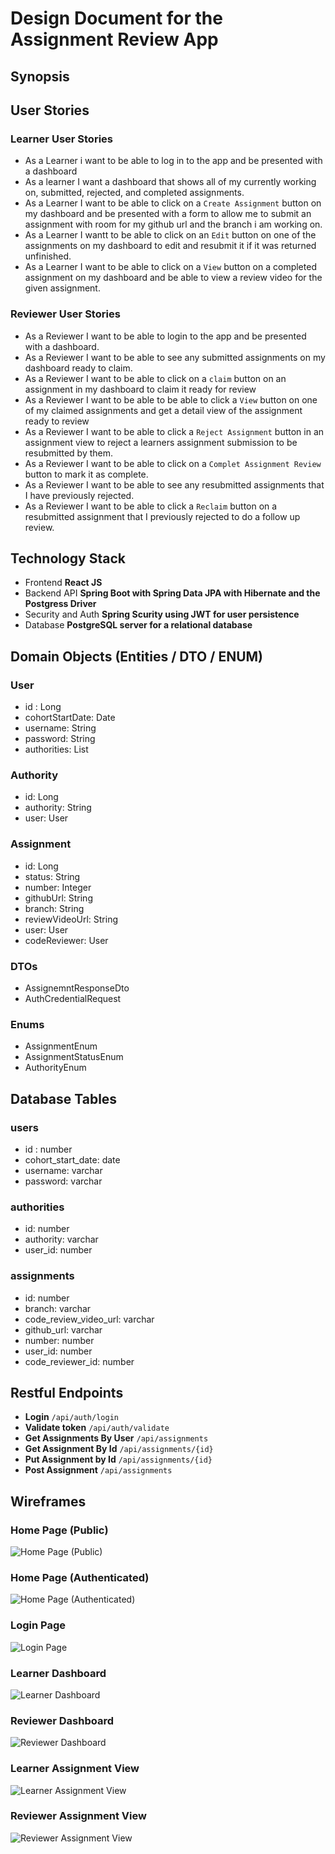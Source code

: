 # Design Document for the Assignment Review App

## Synopsis

## User Stories
### Learner User Stories
- As a Learner i want to be able to log in to the app and be presented with a dashboard
- As a learner I want a dashboard that shows all of my currently working on, submitted, rejected, and completed assignments.
- As a Learner I want to be able to click on a `Create Assignment` button on my dashboard and be presented with a form to allow me to submit an assignment with room for my github url and the branch i am working on.
- As a Learner I wantt to be able to click on an `Edit` button on one of the assignments on my dashboard to edit and resubmit it if it was returned unfinished.
- As a Learner I want to be able to click on a `View` button on a completed assignment on my dashboard and be able to view a review video for the given assignment.

### Reviewer User Stories
- As a Reviewer I want to be able to login to the app and be presented with a dashboard.
- As a Reviewer I want to be able to see any submitted assignments on my dashboard ready to claim.
- As a Reviewer I want to be able to click on a `claim` button on an assignment in my dashboard to claim it ready for review
- As a Reviewer I want to be able to be able to click a `View` button on one of my claimed assignments and get a detail view of the assignment ready to review
- As a Reviewer I want to be able to click a `Reject Assignment` button in an assignment view to reject a learners assignment submission to be resubmitted by them.
- As a Reviewer I want to be able to click on a `Complet Assignment Review` button to mark it as complete.
- As a Reviewer I want to be able to see any resubmitted assignments that I have previously rejected.
- As a Reviewer I want to be able to click a `Reclaim` button on a resubmitted assignment that I previously rejected to do a follow up review.

## Technology Stack
- Frontend **React JS**
- Backend API **Spring Boot with Spring Data JPA with Hibernate and the Postgress Driver**
- Security and Auth **Spring Scurity using JWT for user persistence**
- Database **PostgreSQL server for a relational database**

## Domain Objects (Entities / DTO / ENUM)

### User
- id : Long
- cohortStartDate: Date
- username: String
- password: String
- authorities: List<Authority>

### Authority
- id: Long
- authority: String
- user: User

### Assignment
- id: Long
- status: String
- number: Integer
- githubUrl: String
- branch: String
- reviewVideoUrl: String
- user: User
- codeReviewer: User

### DTOs
- AssignemntResponseDto
- AuthCredentialRequest

### Enums
- AssignmentEnum
- AssignmentStatusEnum
- AuthorityEnum

## Database Tables

### users
- id : number
- cohort_start_date: date
- username: varchar
- password: varchar

### authorities
- id: number
- authority: varchar
- user_id: number

### assignments
- id: number
- branch: varchar
- code_review_video_url: varchar
- github_url: varchar
- number: number
- user_id: number
- code_reviewer_id: number

## Restful Endpoints

- **Login**                     `/api/auth/login`
- **Validate token**            `/api/auth/validate`
- **Get Assignments By User**   `/api/assignments`
- **Get Assignment By Id**      `/api/assignments/{id}`
- **Put Assignment by Id**      `/api/assignments/{id}`
- **Post Assignment**           `/api/assignments`



## Wireframes

### Home Page (Public)
![Home Page (Public)](./images/home_page_public.png)

### Home Page (Authenticated)
![Home Page (Authenticated)](./images/home_page_authenticated.png)

### Login Page
![Login Page](./images/login_page.png)

### Learner Dashboard
![Learner Dashboard](./images/learner_dashboard.png)

### Reviewer Dashboard
![Reviewer Dashboard](./images/reviewer_dashboard.png)

### Learner Assignment View
![Learner Assignment View](./images/learner_assignment_view.png)

### Reviewer Assignment View
![Reviewer Assignment View](./images/reviewer_assignment_view.png)
